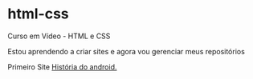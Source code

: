 # html-css
 Curso em Vídeo - HTML e CSS

Estou aprendendo a criar sites e agora vou gerenciar meus repositórios

Primeiro Site <a href="https://lucasbarbosadeveloper.github.io/html-css/Desafios/Desafio%2010%20-%20Remasterizado/android.html">História do android.</a>